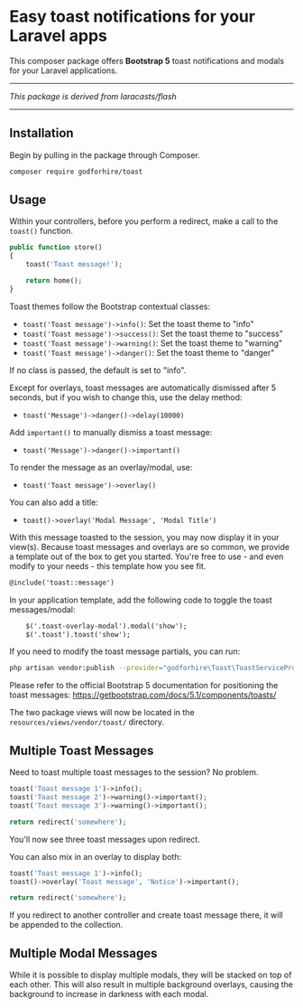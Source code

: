 # Easy toast notifications for your Laravel apps

This composer package offers **Bootstrap 5** toast notifications and modals for your Laravel applications.

---

_This package is derived from laracasts/flash_

---

## Installation

Begin by pulling in the package through Composer.

```bash
composer require godforhire/toast
```

## Usage

Within your controllers, before you perform a redirect, make a call to the `toast()` function.

```php
public function store()
{
    toast('Toast message!');

    return home();
}
```

Toast themes follow the Bootstrap contextual classes:

- `toast('Toast message')->info()`: Set the toast theme to "info"
- `toast('Toast message')->success()`: Set the toast theme to "success"
- `toast('Toast message')->warning()`: Set the toast theme to "warning"
- `toast('Toast message')->danger()`: Set the toast theme to "danger"

If no class is passed, the default is set to "info".

Except for overlays, toast messages are automatically dismissed after 5 seconds, but if you wish to change this, use the delay method:
- `toast('Message')->danger()->delay(10000)`


Add `important()` to manually dismiss a toast message:
- `toast('Message')->danger()->important()`

To render the message as an overlay/modal, use: 

- `toast('Toast message')->overlay()`
  
You can also add a title:

- `toast()->overlay('Modal Message', 'Modal Title')`

With this message toasted to the session, you may now display it in your view(s). Because toast messages and overlays are so common, we provide a template out of the box to get you started. You're free to use - and even modify to your needs - this template how you see fit.

```html
@include('toast::message')
```

In your application template, add the following code to toggle the toast messages/modal:

```html
    $('.toast-overlay-modal').modal('show');
    $('.toast').toast('show');
```

If you need to modify the toast message partials, you can run:

```bash
php artisan vendor:publish --provider="godforhire\Toast\ToastServiceProvider"
```

Please refer to the official Bootstrap 5 documentation for positioning the toast messages: https://getbootstrap.com/docs/5.1/components/toasts/

The two package views will now be located in the `resources/views/vendor/toast/` directory.

## Multiple Toast Messages

Need to toast multiple toast messages to the session? No problem.

```php
toast('Toast message 1')->info();
toast('Toast message 2')->warning()->important();
toast('Toast message 3')->warning()->important();

return redirect('somewhere');
```

You'll now see three toast messages upon redirect.

You can also mix in an overlay to display both:

```php
toast('Toast message 1')->info();
toast()->overlay('Toast message', 'Notice')->important();

return redirect('somewhere');
```

If you redirect to another controller and create toast message there, it will be appended to the collection.

## Multiple Modal Messages

While it is possible to display multiple modals, they will be stacked on top of each other. This will also result in multiple background overlays, causing the background to increase in darkness with each modal. 